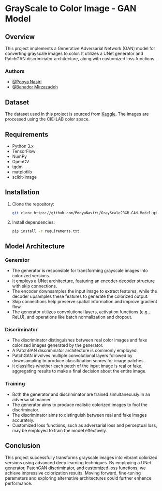 # GrayScale to Color Image - GAN Model

## Overview
This project implements a Generative Adversarial Network (GAN) model for converting grayscale images to color. It utilizes a UNet generator and PatchGAN discriminator architecture, along with customized loss functions.


### Authors
- [@Pooya Nasiri](https://github.com/PooyaNasiri)
- [@Bahador Mirzazadeh](https://github.com/Baha2rM98)


## Dataset
The dataset used in this project is sourced from [Kaggle](https://www.kaggle.com/datasets/aayush9753/image-colorization-dataset). The images are processed using the CIE-LAB color space.


## Requirements
- Python 3.x
- TensorFlow
- NumPy
- OpenCV
- tqdm
- matplotlib
- scikit-image

## Installation
1. Clone the repository:
   ```bash
   git clone https://github.com/PooyaNasiri/GrayScale2RGB-GAN-Model.git
   ```
2. Install dependencies:
   ```bash
   pip install -r requirements.txt
   ```

## Model Architecture

### Generator
- The generator is responsible for transforming grayscale images into colorized versions.
- It employs a UNet architecture, featuring an encoder-decoder structure with skip connections.
- The encoder downsamples the input image to extract features, while the decoder upsamples these features to generate the colorized output.
- Skip connections help preserve spatial information and improve gradient flow.
- The generator utilizes convolutional layers, activation functions (e.g., ReLU), and operations like batch normalization and dropout.

### Discriminator
- The discriminator distinguishes between real color images and fake colorized images generated by the generator.
- A PatchGAN discriminator architecture is commonly employed.
- PatchGAN involves multiple convolutional layers followed by downsampling to produce classification scores for image patches.
- It classifies whether each patch of the input image is real or fake, aggregating results to make a final decision about the entire image.

### Training
- Both the generator and discriminator are trained simultaneously in an adversarial manner.
- The generator aims to produce realistic colorized images to fool the discriminator.
- The discriminator aims to distinguish between real and fake images accurately.
- Customized loss functions, such as adversarial loss and perceptual loss, may be employed to train the model effectively.


## Conclusion

This project successfully transforms grayscale images into vibrant colorized versions using advanced deep learning techniques. By employing a UNet generator, PatchGAN discriminator, and customized loss functions, we achieve impressive colorization results. Moving forward, fine-tuning parameters and exploring alternative architectures could further enhance performance.
